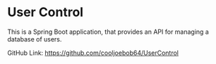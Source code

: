 # User Control

This is a Spring Boot application, that provides an API for managing a database of users.

GitHub Link: https://github.com/cooljoebob64/UserControl